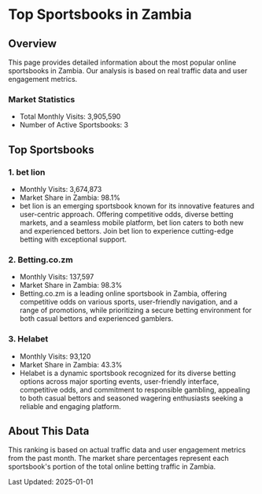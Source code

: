 # Top Sportsbooks in Zambia

## Overview
This page provides detailed information about the most popular online sportsbooks in Zambia. 
Our analysis is based on real traffic data and user engagement metrics.

### Market Statistics
- Total Monthly Visits: 3,905,590
- Number of Active Sportsbooks: 3

## Top Sportsbooks

### 1. bet lion
- Monthly Visits: 3,674,873
- Market Share in Zambia: 98.1%
-  bet lion is an emerging sportsbook known for its innovative features and user-centric approach. Offering competitive odds, diverse betting markets, and a seamless mobile platform, bet lion caters to both new and experienced bettors. Join bet lion to experience cutting-edge betting with exceptional support.

### 2. Betting.co.zm
- Monthly Visits: 137,597
- Market Share in Zambia: 98.3%
- Betting.co.zm is a leading online sportsbook in Zambia, offering competitive odds on various sports, user-friendly navigation, and a range of promotions, while prioritizing a secure betting environment for both casual bettors and experienced gamblers.

### 3. Helabet
- Monthly Visits: 93,120
- Market Share in Zambia: 43.3%
- Helabet is a dynamic sportsbook recognized for its diverse betting options across major sporting events, user-friendly interface, competitive odds, and commitment to responsible gambling, appealing to both casual bettors and seasoned wagering enthusiasts seeking a reliable and engaging platform.


## About This Data
This ranking is based on actual traffic data and user engagement metrics from the past month. 
The market share percentages represent each sportsbook's portion of the total online betting traffic in Zambia.

Last Updated: 2025-01-01
